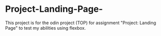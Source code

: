 # Project-Landing-Page-
This project is for the odin project (TOP) for assignment "Project: Landing Page" to test my abilities using flexbox.
